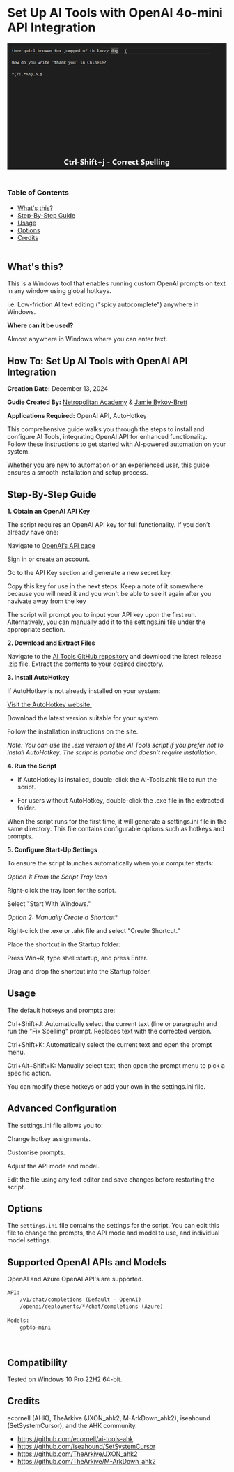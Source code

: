 # Set Up AI Tools with OpenAI 4o-mini API Integration

<a href="url"><img src="./res/AI-Tool-AHK.gif"></a><br></br>

### Table of Contents

- [What's this?](#whats-this)  
- [Step-By-Step Guide](#Step-By-Step-Guide)  
- [Usage](#usage)  
- [Options](#options)  
- [Credits](#credits)  
&nbsp;

## What's this?  

This is a Windows tool that enables running custom OpenAI prompts on text in any window using global hotkeys.

i.e. Low-friction AI text editing ("spicy autocomplete") anywhere in Windows.

**Where can it be used?**  

Almost anywhere in Windows where you can enter text.
&nbsp;  

## How To: Set Up AI Tools with OpenAI API Integration
**Creation Date:**  December 13, 2024

**Gudie Created By:** [Netropolitan Academy](https://netropolitan.xyz) & [Jamie Bykov-Brett](https://bykovbrett.net/) 

**Applications Required:** OpenAI API, AutoHotkey 

This comprehensive guide walks you through the steps to install and configure AI Tools, integrating OpenAI API for enhanced functionality. Follow these instructions to get started with AI-powered automation on your system.

Whether you are new to automation or an experienced user, this guide ensures a smooth installation and setup process.
&nbsp;

## Step-By-Step Guide

**1. Obtain an OpenAI API Key**

The script requires an OpenAI API key for full functionality. If you don’t already have one:

Navigate to [OpenAI’s API page](https://platform.openai.com/settings/organization/api-keys) 

Sign in or create an account.

Go to the API Key section and generate a new secret key.

Copy this key for use in the next steps. Keep a note of it somewhere because you will need it and you won't be able to see it again after you navivate away from the key

The script will prompt you to input your API key upon the first run. Alternatively, you can manually add it to the settings.ini file under the appropriate section.
&nbsp;

**2. Download and Extract Files**

Navigate to the [AI Tools GitHub repository](https://github.com/Netropolitan/ai-tools-ahk) and download the latest release .zip file. Extract the contents to your desired directory.
&nbsp;

**3. Install AutoHotkey**

If AutoHotkey is not already installed on your system:

[Visit the AutoHotkey website.](https://www.autohotkey.com/)

Download the latest version suitable for your system.

Follow the installation instructions on the site.

*Note: You can use the .exe version of the AI Tools script if you prefer not to install AutoHotkey. The script is portable and doesn’t require installation.*
&nbsp;

**4. Run the Script**

- If AutoHotkey is installed, double-click the AI-Tools.ahk file to run the script.

- For users without AutoHotkey, double-click the .exe file in the extracted folder.

When the script runs for the first time, it will generate a settings.ini file in the same directory. This file contains configurable options such as hotkeys and prompts.
&nbsp;

**5. Configure Start-Up Settings**

To ensure the script launches automatically when your computer starts:


*Option 1: From the Script Tray Icon*

Right-click the tray icon for the script.

Select "Start With Windows."


*Option 2: Manually Create a Shortcut**

Right-click the .exe or .ahk file and select "Create Shortcut."

Place the shortcut in the Startup folder:

Press Win+R, type shell:startup, and press Enter.

Drag and drop the shortcut into the Startup folder.
&nbsp;

## Usage

The default hotkeys and prompts are:

Ctrl+Shift+J: Automatically select the current text (line or paragraph) and run the "Fix Spelling" prompt. Replaces text with the corrected version.

Ctrl+Shift+K: Automatically select the current text and open the prompt menu.

Ctrl+Alt+Shift+K: Manually select text, then open the prompt menu to pick a specific action.

You can modify these hotkeys or add your own in the settings.ini file.
&nbsp;

## Advanced Configuration

The settings.ini file allows you to:

Change hotkey assignments.

Customise prompts.

Adjust the API mode and model.

Edit the file using any text editor and save changes before restarting the script.
&nbsp;

## Options

The `settings.ini` file contains the settings for the script. You can edit this file to change the prompts, the API mode and model to use, and individual model settings.
&nbsp;

## Supported OpenAI APIs and Models
OpenAI and Azure OpenAI API's are supported.

    API:
        /v1/chat/completions (Default - OpenAI)  
        /openai/deployments/*/chat/completions (Azure)

    Models:
        gpt4o-mini
&nbsp;

## Compatibility
Tested on Windows 10 Pro 22H2 64-bit.
&nbsp;

## Credits

ecornell (AHK), TheArkive (JXON_ahk2, M-ArkDown_ahk2), iseahound (SetSystemCursor), and the AHK community.

- https://github.com/ecornell/ai-tools-ahk
- https://github.com/iseahound/SetSystemCursor
- https://github.com/TheArkive/JXON_ahk2
- https://github.com/TheArkive/M-ArkDown_ahk2

